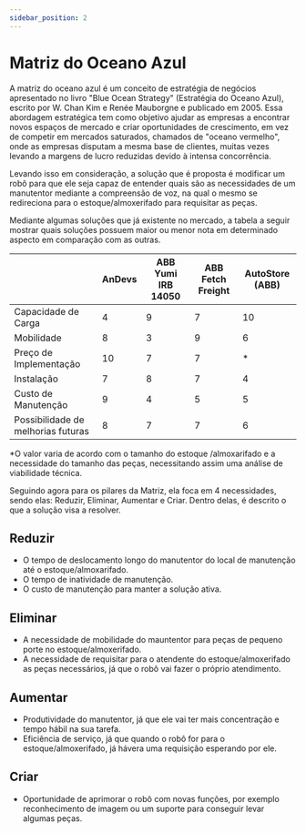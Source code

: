 ```yaml
---
sidebar_position: 2
---
```


# Matriz do Oceano Azul

A matriz do oceano azul é um conceito de estratégia de negócios apresentado no livro "Blue Ocean Strategy" (Estratégia do Oceano Azul), escrito por W. Chan Kim e Renée Mauborgne e publicado em 2005. Essa abordagem estratégica tem como objetivo ajudar as empresas a encontrar novos espaços de mercado e criar oportunidades de crescimento, em vez de competir em mercados saturados, chamados de "oceano vermelho", onde as empresas disputam a mesma base de clientes, muitas vezes levando a margens de lucro reduzidas devido à intensa concorrência.

Levando isso em consideração, a solução que é proposta é modificar um robô para que ele seja capaz de entender quais são as necessidades de um manutentor mediante a compreensão de voz, na qual o mesmo se redireciona para o estoque/almoxerifado para requisitar as peças.

Mediante algumas soluções que já existente no mercado, a tabela a seguir mostrar quais soluções possuem maior ou menor nota em determinado aspecto em comparação com as outras.

|  | AnDevs | ABB Yumi IRB 14050 | ABB Fetch Freight | AutoStore (ABB) |
| --- | --- | --- | --- | --- |
| Capacidade de Carga | 4 | 9 | 7 | 10 |
| Mobilidade | 8 | 3 | 9 | 6 |
| Preço de Implementação | 10 | 7 | 7 | * |
| Instalação | 7 | 8 | 7 | 4 |
| Custo de Manutenção | 9 | 4 | 5 | 5 |
| Possibilidade de melhorias futuras | 8 | 7 | 7 | 6 |

 *O valor varia de acordo com o tamanho do estoque /almoxarifado e a necessidade do tamanho das peças, necessitando assim uma análise de viabilidade técnica.

Seguindo agora para os pilares da Matriz, ela foca em 4 necessidades, sendo elas: Reduzir, Eliminar, Aumentar e Criar. Dentro delas, é descrito o que a solução visa a resolver.

## Reduzir

- O tempo de deslocamento longo do manutentor do local de manutenção até o estoque/almoxarifado.
- O tempo de inatividade de manutenção.
- O custo de manutenção para manter a solução ativa.

## Eliminar

- A necessidade de mobilidade do mauntentor para peças de pequeno porte no estoque/almoxerifado.
- A necessidade de requisitar para o atendente do estoque/almoxerifado as peças necessários, já que o robô vai fazer o próprio atendimento.

## Aumentar

- Produtividade do manutentor, já que ele vai ter mais concentração e tempo hábil na sua tarefa.
- Eficiência de serviço, já que quando o robô for para o estoque/almoxerifado, já hávera uma requisição esperando por ele.

## Criar

- Oportunidade de aprimorar o robô com novas funções, por exemplo reconhecimento de imagem ou um suporte para conseguir levar algumas peças.